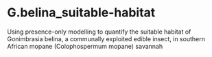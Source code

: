 # G.belina_suitable-habitat
Using presence-only modelling to quantify the suitable habitat of Gonimbrasia belina, a communally exploited edible insect, in southern African mopane (Colophospermum mopane) savannah
